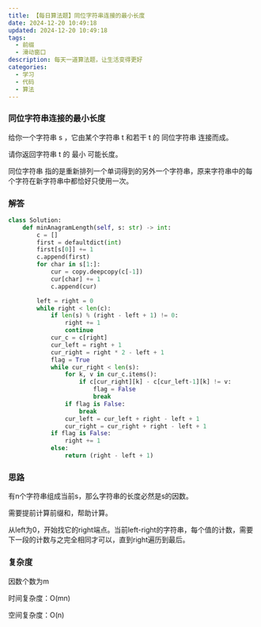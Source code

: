 ```yaml
---
title: 【每日算法题】同位字符串连接的最小长度
date: 2024-12-20 10:49:18
updated: 2024-12-20 10:49:18
tags:
  - 前缀
  - 滑动窗口
description: 每天一道算法题，让生活变得更好
categories:
  - 学习
  - 代码
  - 算法
---
```


### 同位字符串连接的最小长度

给你一个字符串 s ，它由某个字符串 t 和若干 t  的 同位字符串 连接而成。

请你返回字符串 t 的 最小 可能长度。

同位字符串 指的是重新排列一个单词得到的另外一个字符串，原来字符串中的每个字符在新字符串中都恰好只使用一次。

### 解答

```python
class Solution:
    def minAnagramLength(self, s: str) -> int:
        c = []
        first = defaultdict(int)
        first[s[0]] += 1
        c.append(first)
        for char in s[1:]:
            cur = copy.deepcopy(c[-1])
            cur[char] += 1
            c.append(cur)

        left = right = 0
        while right < len(c):
            if len(s) % (right - left + 1) != 0:
                right += 1
                continue
            cur_c = c[right]
            cur_left = right + 1
            cur_right = right * 2 - left + 1
            flag = True
            while cur_right < len(s):
                for k, v in cur_c.items():
                    if c[cur_right][k] - c[cur_left-1][k] != v:
                        flag = False
                        break
                if flag is False:
                    break
                cur_left = cur_left + right - left + 1
                cur_right = cur_right + right - left + 1
            if flag is False:
                right += 1
            else:
                return (right - left + 1)
```

### 思路

有n个字符串组成当前s，那么字符串的长度必然是s的因数。

需要提前计算前缀和，帮助计算。

从left为0，开始找它的right端点。当前left-right的字符串，每个值的计数，需要下一段的计数与之完全相同才可以，直到right遍历到最后。

### 复杂度

因数个数为m

时间复杂度：O(mn)

空间复杂度：O(n)
